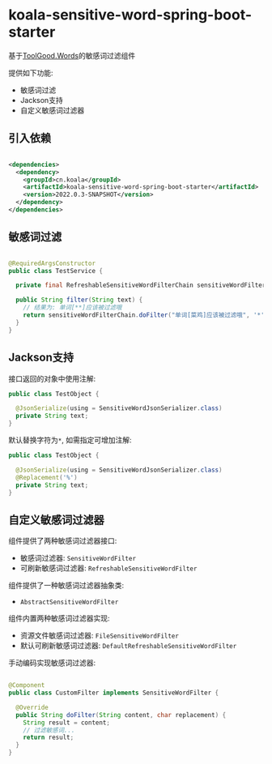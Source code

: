 # koala-sensitive-word-spring-boot-starter

基于[ToolGood.Words](https://github.com/toolgood/ToolGood.Words)的敏感词过滤组件

提供如下功能:

- 敏感词过滤
- Jackson支持
- 自定义敏感词过滤器

## 引入依赖

```xml

<dependencies>
  <dependency>
    <groupId>cn.koala</groupId>
    <artifactId>koala-sensitive-word-spring-boot-starter</artifactId>
    <version>2022.0.3-SNAPSHOT</version>
  </dependency>
</dependencies>
```

## 敏感词过滤

```java

@RequiredArgsConstructor
public class TestService {

  private final RefreshableSensitiveWordFilterChain sensitiveWordFilterChain;

  public String filter(String text) {
    // 结果为: 单词[**]应该被过滤哦
    return sensitiveWordFilterChain.doFilter("单词[菜鸡]应该被过滤哦", '*');
  }
}
```

## Jackson支持

接口返回的对象中使用注解:

```java
public class TestObject {

  @JsonSerialize(using = SensitiveWordJsonSerializer.class)
  private String text;
}
```

默认替换字符为`*`, 如需指定可增加注解:

```java
public class TestObject {

  @JsonSerialize(using = SensitiveWordJsonSerializer.class)
  @Replacement('%')
  private String text;
}
```

## 自定义敏感词过滤器

组件提供了两种敏感词过滤器接口:

- 敏感词过滤器: `SensitiveWordFilter`
- 可刷新敏感词过滤器: `RefreshableSensitiveWordFilter`

组件提供了一种敏感词过滤器抽象类:

- `AbstractSensitiveWordFilter`

组件内置两种敏感词过滤器实现:

- 资源文件敏感词过滤器: `FileSensitiveWordFilter`
- 默认可刷新敏感词过滤器: `DefaultRefreshableSensitiveWordFilter`

手动编码实现敏感词过滤器:

```java

@Component
public class CustomFilter implements SensitiveWordFilter {

  @Override
  public String doFilter(String content, char replacement) {
    String result = content;
    // 过滤敏感词...
    return result;
  }
}
```